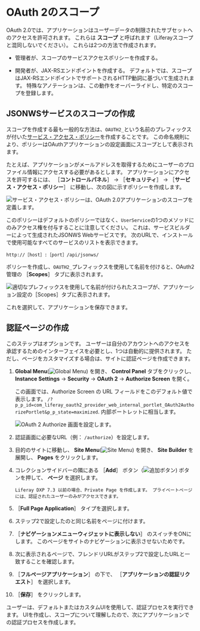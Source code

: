 # OAuth 2のスコープ

OAuth 2.0では、アプリケーションはユーザーデータの制限されたサブセットへのアクセスを許可されます。 これらは **スコープ** と呼ばれます（Liferayスコープと混同しないでください）。 これらは2つの方法で作成されます。

* 管理者が、スコープのサービスアクセスポリシーを作成する。

* 開発者が、JAX-RSエンドポイントを作成する。 デフォルトでは、スコープはJAX-RSエンドポイントでサポートされるHTTP動詞に基づいて生成されます。 特殊なアノテーションは、この動作をオーバーライドし、特定のスコープを登録します。

## JSONWSサービスのスコープの作成

スコープを作成する最も一般的な方法は、`OAUTH2_`という名前のプレフィックスが付いた[サービス・アクセス・ポリシー](../../installation-and-upgrades/securing-liferay/securing-web-services/setting-service-access-policies.md)を作成することです。 この命名規則により、ポリシーはOAuthアプリケーションの設定画面にスコープとして表示されます。

たとえば、アプリケーションがメールアドレスを取得するためにユーザーのプロファイル情報にアクセスする必要があるとします。 アプリケーションにアクセスを許可するには、 ［**コントロールパネル**］ &rarr; ［**セキュリティ**］ &rarr; ［**サービス・アクセス・ポリシー**］ に移動し、次の図に示すポリシーを作成します。

![サービス・アクセス・ポリシーは、OAuth 2.0アプリケーションのスコープを定義します。](./oauth2-scopes/images/01.png)

このポリシーはデフォルトのポリシーではなく、`UserService`の1つのメソッドにのみアクセス権を付与することに注意してください。 これは、サービスビルダーによって生成されたJSONWS Webサービスです。 次のURLで、インストールで使用可能なすべてのサービスのリストを表示できます。

```
http://［host］:［port］/api/jsonws/
```

ポリシーを作成し、`OAUTH2_`プレフィックスを使用して名前を付けると、OAuth2管理の ［**Scopes**］ タブに表示されます。

![適切なプレフィックスを使用して名前が付けられたスコープが、アプリケーション設定の［Scopes］タブに表示されます。](./oauth2-scopes/images/02.png)

これを選択して、アプリケーションを保存できます。

## 認証ページの作成

このステップはオプションです。 ユーザーは自分のアカウントへのアクセスを承認するためのインターフェイスを必要とし、1つは自動的に提供されます。 ただし、ページをカスタマイズする場合は、サイトに認証ページを作成できます。

1. **Global Menu**(![Global Menu](../../images/icon-applications-menu.png)) を開き、 **Control Panel** タブをクリックし、 **Instance Settings** &rarr; **Security** &rarr; **OAuth 2** &rarr; **Authorize Screen** を開く。

   この画面では、Authorize Screen の URL フィールドをこのデフォルト値で表示します。 `/?p_p_id=com_liferay_oauth2_provider_web_internal_portlet_OAuth2AuthorizePortlet&p_p_state=maximized`. 内部ポートレットに相当します。

   ![OAuth 2 Authorize 画面を設定します。](./oauth2-scopes/images/03.png)

1. 認証画面に必要なURL（例： `/authorize`）を設定します。

1. 目的のサイトに移動し、 **Site Menu**(![Site Menu](../../images/icon-product-menu.png)) を開き、 **Site Builder** を展開し、 **Pages** をクリックします。

1. コレクションサイドバーの隣にある ［**Add**］ ボタン（![追加ボタン](../../images/icon-add.png)) ボタンを押して、 **ページ** を選択します。

   ```{note}
   Liferay DXP 7.3 以前の場合、Private Page を作成します。 プライベートページには、認証されたユーザーのみがアクセスできます。
   ```

1. ［**Full Page Application**］ タイプを選択します。

1. ステップ2で設定したのと同じ名前をページに付けます。

1. ［**ナビゲーションメニューウィジェットに表示しない**］ のスイッチをONにします。 このページをサイトのナビゲーションに表示させないためです。

1. 次に表示されるページで、フレンドリURLがステップ2で設定したURLと一致することを確認します。

1. ［**フルページアプリケーション**］ の下で、 ［**アプリケーションの認証リクエスト**］ を選択します。

1. ［**保存**］ をクリックします。

ユーザーは、デフォルトまたはカスタムUIを使用して、認証プロセスを実行できます。 UIを作成し、スコープについて理解したので、次にアプリケーションでの認証プロセスを作成します。
